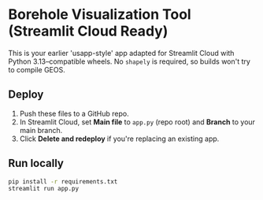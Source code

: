 
# Borehole Visualization Tool (Streamlit Cloud Ready)

This is your earlier 'usapp-style' app adapted for Streamlit Cloud with Python 3.13–compatible wheels.
No `shapely` is required, so builds won't try to compile GEOS.

## Deploy
1. Push these files to a GitHub repo.
2. In Streamlit Cloud, set **Main file** to `app.py` (repo root) and **Branch** to your main branch.
3. Click **Delete and redeploy** if you're replacing an existing app.

## Run locally
```bash
pip install -r requirements.txt
streamlit run app.py
```
